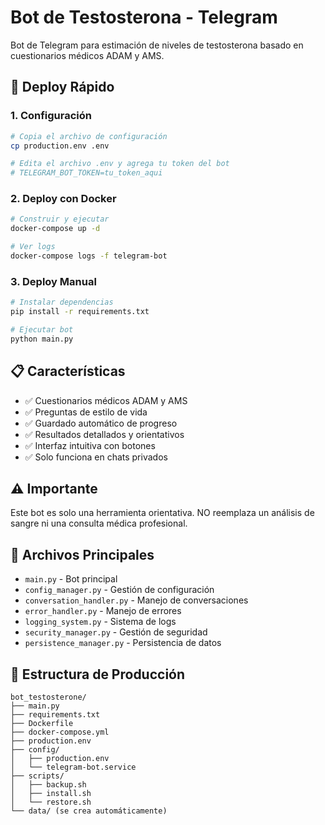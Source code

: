 # Bot de Testosterona - Telegram

Bot de Telegram para estimación de niveles de testosterona basado en cuestionarios médicos ADAM y AMS.

## 🚀 Deploy Rápido

### 1. Configuración
```bash
# Copia el archivo de configuración
cp production.env .env

# Edita el archivo .env y agrega tu token del bot
# TELEGRAM_BOT_TOKEN=tu_token_aqui
```

### 2. Deploy con Docker
```bash
# Construir y ejecutar
docker-compose up -d

# Ver logs
docker-compose logs -f telegram-bot
```

### 3. Deploy Manual
```bash
# Instalar dependencias
pip install -r requirements.txt

# Ejecutar bot
python main.py
```

## 📋 Características

- ✅ Cuestionarios médicos ADAM y AMS
- ✅ Preguntas de estilo de vida
- ✅ Guardado automático de progreso
- ✅ Resultados detallados y orientativos
- ✅ Interfaz intuitiva con botones
- ✅ Solo funciona en chats privados

## ⚠️ Importante

Este bot es solo una herramienta orientativa. NO reemplaza un análisis de sangre ni una consulta médica profesional.

## 🔧 Archivos Principales

- `main.py` - Bot principal
- `config_manager.py` - Gestión de configuración
- `conversation_handler.py` - Manejo de conversaciones
- `error_handler.py` - Manejo de errores
- `logging_system.py` - Sistema de logs
- `security_manager.py` - Gestión de seguridad
- `persistence_manager.py` - Persistencia de datos

## 📁 Estructura de Producción

```
bot_testosterone/
├── main.py
├── requirements.txt
├── Dockerfile
├── docker-compose.yml
├── production.env
├── config/
│   ├── production.env
│   └── telegram-bot.service
├── scripts/
│   ├── backup.sh
│   ├── install.sh
│   └── restore.sh
└── data/ (se crea automáticamente)
```
